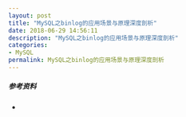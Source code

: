```yaml
---
layout: post
title: "MySQL之binlog的应用场景与原理深度剖析"
date: 2018-06-29 14:56:11
description: "MySQL之binlog的应用场景与原理深度剖析"
categories:
- MySQL
permalink: MySQL之binlog的应用场景与原理深度剖析
---
```


##### 参考资料
* [](https://mp.weixin.qq.com/s?__biz=MzA5MDA5Njk0NQ==&mid=2456618823&idx=1&sn=a3fb36652c6c22ac8730d576503cbcd6&chksm=87897319b0fefa0f3c3c28c8545535a0b989914204c3b0ff75c00fa3903f26af5f0c6043e9eb&scene=21#wechat_redirect)
